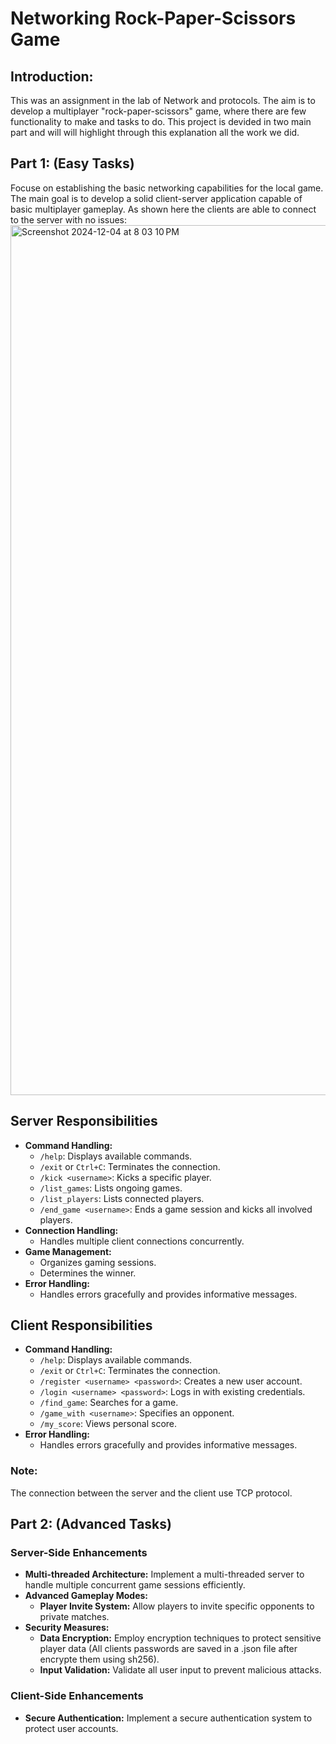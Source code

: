 # Networking Rock-Paper-Scissors Game
## Introduction:
This was an assignment in the lab of Network and protocols.
The aim is to develop a multiplayer "rock-paper-scissors" game, where there are few functionality to make and tasks to do.
This project is devided in two main part and will will highlight through this explanation all the work we did.

## Part 1: (Easy Tasks)
  Focuse on establishing the basic networking capabilities for the local game. The main goal is to develop a solid client-server application capable of basic multiplayer gameplay. As shown here the clients are able to connect to the server with no issues:
  <img width="1392" alt="Screenshot 2024-12-04 at 8 03 10 PM" src="https://github.com/user-attachments/assets/c753875b-6568-4246-ae8e-9b15752338fa">


## Server Responsibilities
* **Command Handling:**
  * `/help`: Displays available commands.
  * `/exit` or `Ctrl+C`: Terminates the connection.
  * `/kick <username>`: Kicks a specific player.
  * `/list_games`: Lists ongoing games.
  * `/list_players`: Lists connected players.
  * `/end_game <username>`: Ends a game session and kicks all involved players.
* **Connection Handling:**
  * Handles multiple client connections concurrently.
* **Game Management:**
  * Organizes gaming sessions.
  * Determines the winner.
* **Error Handling:**
  * Handles errors gracefully and provides informative messages.

## Client Responsibilities
* **Command Handling:**
  * `/help`: Displays available commands.
  * `/exit` or `Ctrl+C`: Terminates the connection.
  * `/register <username> <password>`: Creates a new user account.
  * `/login <username> <password>`: Logs in with existing credentials.
  * `/find_game`: Searches for a game.
  * `/game_with <username>`: Specifies an opponent.
  * `/my_score`: Views personal score.
* **Error Handling:**
  * Handles errors gracefully and provides informative messages.

### Note:
  The connection between the server and the client use TCP protocol.


## Part 2: (Advanced Tasks)

### **Server-Side Enhancements**
* **Multi-threaded Architecture:** Implement a multi-threaded server to handle multiple concurrent game sessions efficiently.
* **Advanced Gameplay Modes:**
  * **Player Invite System:** Allow players to invite specific opponents to private matches.
* **Security Measures:**
  * **Data Encryption:** Employ encryption techniques to protect sensitive player data (All clients passwords are saved in a .json file after encrypte them using sh256).
  * **Input Validation:** Validate all user input to prevent malicious attacks.

### **Client-Side Enhancements**
* **Secure Authentication:** Implement a secure authentication system to protect user accounts.
